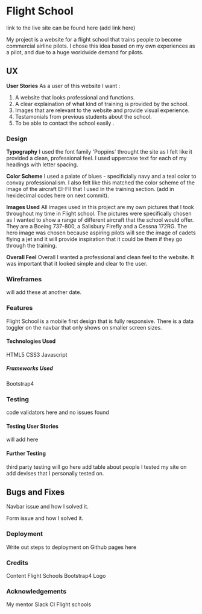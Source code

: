 # Flight School

link to the live site can be found here (add link here)

My project is a website for a flight school that trains people to become commercial airline pilots. I chose this idea based on my own experiences as a pilot, and due to 
a huge worldwide demand for pilots.

## UX
**User Stories**
As a user of this website I want :
1. A website that looks professional and functions.
1. A clear explaination of what kind of training is provided by the school.
1. Images that are relevant to the website and provide visual experience.
1. Testamonials from previous students about the school.
1. To be able to contact the school easily .

### Design

**Typography** 
I used the font family 'Poppins' throught the site as I felt like it provided a clean, professional feel. 
I used uppercase text for each of my headings with letter spacing.

**Color Scheme** 
I used a palate of blues - specificially navy and a teal color to convay professionalism. I also felt like this matched the color scheme of the image of the 
aircraft  EI-FII that I used in the training section. (add in hexidecimal codes here on next commit).

**Images Used**
All images used in this project are my own pictures that I took throughout my time in Flight school. The pictures were specifically chosen as I wanted 
to show a range of different aircraft that the school would offer. They are a Boeing 737-800, a Salisbury Firefly and a Cessna 172RG.
The hero image was chosen because aspiring pilots will see the image of cadets flying a jet and it will provide inspiration that it could be them if they go
through the training.

**Overall Feel**
Overall I wanted a professional and clean feel to the website. It was important that it looked simple and clear to the user.

### Wireframes

will add these at another date.

### Features
Flight School is a mobile first design that is fully responsive.
There is a data toggler on the navbar that only shows on smaller screen sizes.

#### Technologies Used

HTML5
CSS3
Javascript

##### Frameworks Used

Bootstrap4

### Testing

code validators here and no issues found

#### Testing User Stories

will add here

#### Further Testing

third party testing will go here
add table about people I tested my site on
add devises that I personally tested on.

## Bugs and Fixes

Navbar issue and how I solved it.

Form issue and how I solved it.

### Deployment 

Write out steps to deployment on Github pages here

### Credits 

Content
Flight Schools
Bootstrap4
Logo

### Acknowledgements 

My mentor
Slack
CI 
Flight schools